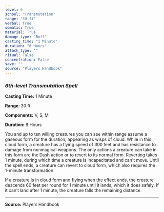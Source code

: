 ```yaml
---
level: 6
school: "Transmutation"
range: "30 ft"
verbal: True
somatic: True
material: True
damage_type: "Buff"
casting_time: "1 Minute"
duration: "8 Hours"
attack_type: ""
ritual: False
concentration: False
save: ""
source: "Players Handbook"
---
```


### *6th-level Transmutation Spell*

**Casting Time:** 1 Minute

**Range:** 30 ft

**Components:** V, S, M

**Duration:** 8 Hours

You and up to ten willing creatures you can see within range assume a gaseous form for the duration, appearing as wisps of cloud. While in this cloud form, a creature has a flying speed of 300 feet and has resistance to damage from nonmagical weapons. The only actions a creature can take in this form are the Dash action or to revert to its normal form. Reverting takes 1 minute, during which time a creature is incapacitated and can't move. Until the spell ends, a creature can revert to cloud form, which also requires the 1-minute transformation.
 
 If a creature is in cloud form and flying when the effect ends, the creature descends 60 feet per round for 1 minute until it lands, which it does safely. If it can't land after 1 minute, the creature falls the remaining distance.

---
**Source:** Players Handbook
